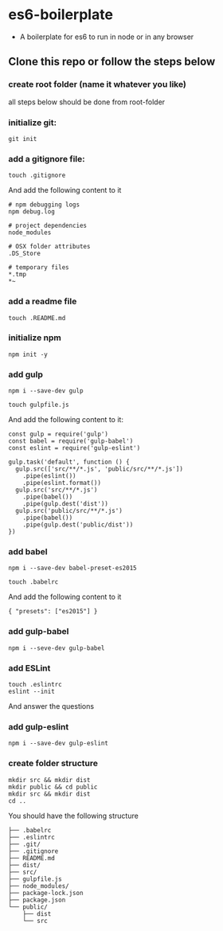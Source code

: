 # es6-boilerplate
* A boilerplate for es6 to run in node or in any browser

## Clone this repo or follow the steps below

### create root folder (name it whatever you like)
all steps below should be done from root-folder
### initialize git:
```
git init
```
### add a gitignore file:
```
touch .gitignore
```
And add the following content to it
```
# npm debugging logs
npm debug.log

# project dependencies
node_modules

# OSX folder attributes
.DS_Store

# temporary files
*.tmp
*~
```

### add a readme file
```
touch .README.md
```
### initialize npm
```
npm init -y
```
### add gulp
```
npm i --save-dev gulp

touch gulpfile.js
```
And add the following content to it:
```
const gulp = require('gulp')
const babel = require('gulp-babel')
const eslint = require('gulp-eslint')

gulp.task('default', function () {
  gulp.src(['src/**/*.js', 'public/src/**/*.js'])
    .pipe(eslint())
    .pipe(eslint.format())
  gulp.src('src/**/*.js')
    .pipe(babel())
    .pipe(gulp.dest('dist'))
  gulp.src('public/src/**/*.js')
    .pipe(babel())
    .pipe(gulp.dest('public/dist'))
})
```
### add babel
```
npm i --save-dev babel-preset-es2015

touch .babelrc
```
And add the following content to it
```
{ "presets": ["es2015"] }
```

### add gulp-babel
```
npm i --seve-dev gulp-babel
```
### add ESLint
```
touch .eslintrc
eslint --init
```
And answer the questions

### add gulp-eslint
```
npm i --save-dev gulp-eslint
```
### create folder structure
```
mkdir src && mkdir dist
mkdir public && cd public
mkdir src && mkdir dist
cd ..
```

You should have the following structure
```
├── .babelrc
├── .eslintrc
├── .git/
├── .gitignore
├── README.md
├── dist/
├── src/
├── gulpfile.js
├── node_modules/
├── package-lock.json
├── package.json
└── public/
    ├── dist
    └── src
```
